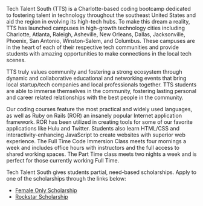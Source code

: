 Tech Talent South (TTS) is a Charlotte-based coding bootcamp dedicated to fostering talent in technology throughout the southeast United States and aid the region in evolving its high-tech hubs. To make this dream a reality, TTS has launched campuses in high-growth technology cities including Charlotte, Atlanta, Raleigh, Asheville, New Orleans, Dallas, Jacksonville, Phoenix, San Antonio, Winston-Salem, and Columbus. These campuses are in the heart of each of their respective tech communities and provide students with amazing opportunities to make connections in the local tech scenes.

TTS truly values community and fostering a strong ecosystem through dynamic and collaborative educational and networking events that bring local startup/tech companies and local professionals together. TTS students are able to immerse themselves in the community, fostering lasting personal and career related relationships with the best people in the community.

Our coding courses feature the most practical and widely used languages, as well as Ruby on Rails (ROR) an insanely popular Internet application framework. ROR has been utilized in creating tools for some of our favorite applications like Hulu and Twitter. Students also learn HTML/CSS and interactivity-enhancing JavaScript to create websites with superior web experience. The Full Time Code Immersion Class meets four mornings a week and includes office hours with instructors and the full access to shared working spaces. The Part Time class meets two nights a week and is perfect for those currently working Full Time.

Tech Talent South gives students partial, need-based scholarships. Apply to one of the scholarships through the links below:
<ul>
  <li><a rel="nofollow" target="_blank" href="http://form.jotformpro.com/form/40617774908969/?utm_source=bootcamp-finder">Female Only Scholarship</a></li>
  <li><a rel="nofollow" target="_blank" href="https://form.jotform.com/41735358393967/?utm_source=bootcamp-finder">Rockstar Scholarship</a></li>
</ul>
